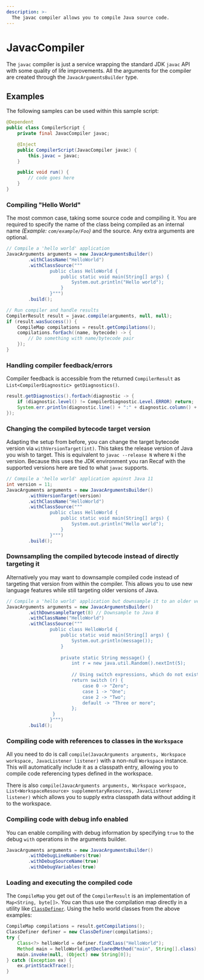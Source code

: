 ```yaml
---
description: >-
  The javac compiler allows you to compile Java source code.
---
```


# JavacCompiler

The `javac` compiler is just a service wrapping the standard JDK `javac` API with some quality of life improvements. All the arguments for the compiler are created through the `JavacArgumentsBuilder` type.

## Examples

The following samples can be used within this sample script:

```java
@Dependent
public class CompilerScript {
    private final JavacCompiler javac;

    @Inject
    public CompilerScript(JavacCompiler javac) {
        this.javac = javac;
    }

    public void run() {
        // code goes here
    }
}
```

### Compiling "Hello World"

The most common case, taking some source code and compiling it. You are required to specify the name of the class being compiled as an internal name _(Example: `com/example/Foo`)_ and the source. Any extra arguments are optional.

```java
// Compile a 'hello world' application
JavacArguments arguments = new JavacArgumentsBuilder()
        .withClassName("HelloWorld")
        .withClassSource("""
                public class HelloWorld {
                    public static void main(String[] args) {
                        System.out.println("Hello world");
                    }
                }""")
        .build();

// Run compiler and handle results
CompilerResult result = javac.compile(arguments, null, null);
if (result.wasSuccess()) {
    CompileMap compilations = result.getCompilations();
    compilations.forEach((name, bytecode) -> {
        // Do something with name/bytecode pair
    });
}
```

### Handling compiler feedback/errors

Compiler feedback is accessible from the returned `CompilerResult` as `List<CompilerDiagnostic> getDiagnostics()`.

```java
result.getDiagnostics().forEach(diagnostic -> {
    if (diagnostic.level() != CompilerDiagnostic.Level.ERROR) return;
    System.err.println(diagnostic.line() + ":" + diagnostic.column() + " --> " + diagnostic.message());
});
```

### Changing the compiled bytecode target version

Adapting the setup from before, you can change the target bytecode version via `withVersionTarget(int)`. This takes the release version of Java you wish to target. This is equivalent to `javac --release N` where `N` i the version. Because this uses the JDK environment you ran Recaf with the supported versions here are tied to what `javac` supports.

```java
// Compile a 'hello world' application against Java 11
int version = 11;
JavacArguments arguments = new JavacArgumentsBuilder()
        .withVersionTarget(version)
        .withClassName("HelloWorld")
        .withClassSource("""
                public class HelloWorld {
                    public static void main(String[] args) {
                        System.out.println("Hello world");
                    }
                }""")
        .build();
```

### Downsampling the compiled bytecode instead of directly targeting it

Alternatively you may want to downsample compiled code instead of targeting that version from within the compiler. This allows you to use new language features while still targeting older versions of Java.

```java
// Compile a 'hello world' application but downsample it to an older version
JavacArguments arguments = new JavacArgumentsBuilder()
        .withDownsampleTarget(8) // Downsample to Java 8
        .withClassName("HelloWorld")
        .withClassSource("""
                public class HelloWorld {
                    public static void main(String[] args) {
                        System.out.println(message());
                    }
                    
                    private static String message() {
                        int r = new java.util.Random().nextInt(5);
                        
                        // Using switch expressions, which do not exist in Java 8
                        return switch (r) {
                            case 0 -> "Zero";
                            case 1 -> "One";
                            case 2 -> "Two";
                            default -> "Three or more";
                        };
                 }
                }""")
        .build();
```

### Compiling code with references to classes in the `Workspace`

All you need to do is call `compile(JavacArguments arguments, Workspace workspace, JavacListener listener)` with a non-null `Workspace` instance. This will automatically include it as a classpath entry, allowing you to compile code referencing types defined in the workspace.

There is also `compile(JavacArguments arguments, Workspace workspace, List<WorkspaceResource> supplementaryResources, JavacListener listener)` which allows you to supply extra classpath data without adding it to the workspace.

### Compiling code with debug info enabled

You can enable compiling with debug information by specifying `true` to the debug `with` operations in the arguments builder.

```java
JavacArguments arguments = new JavacArgumentsBuilder()
        .withDebugLineNumbers(true)
        .withDebugSourceName(true)
        .withDebugVariables(true)
```

### Loading and executing the compiled code

The `CompileMap` you get out of the `CompilerResult` is an implementation of `Map<String, byte[]>`. You can thus use the compilation map directly in a utility like [`ClassDefiner`](../../utilities/classdefiner.md). Using the hello world classes from the above examples:

```java
CompileMap compilations = result.getCompilations();
ClassDefiner definer = new ClassDefiner(compilations);
try {
    Class<?> helloWorld = definer.findClass("HelloWorld");
    Method main = helloWorld.getDeclaredMethod("main", String[].class);
    main.invoke(null, (Object) new String[0]);
} catch (Exception ex) {
    ex.printStackTrace();
}
```